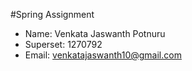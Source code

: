 #Spring Assignment
- Name: Venkata Jaswanth Potnuru
- Superset: 1270792
- Email: venkatajaswanth10@gmail.com
